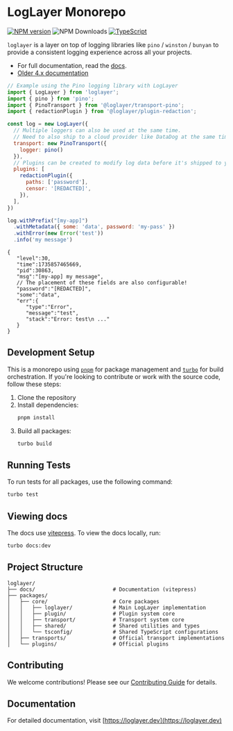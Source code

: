 # LogLayer Monorepo

[![NPM version](https://img.shields.io/npm/v/loglayer.svg?style=flat-square)](https://www.npmjs.com/package/loglayer)
![NPM Downloads](https://img.shields.io/npm/dm/loglayer)
[![TypeScript](https://img.shields.io/badge/%3C%2F%3E-TypeScript-%230074c1.svg)](http://www.typescriptlang.org/)

`loglayer` is a layer on top of logging libraries like `pino` / `winston` / `bunyan` to
provide a consistent logging experience across all your projects.

- For full documentation, read the [docs](https://loglayer.dev).
- [Older 4.x documentation](https://github.com/loglayer/loglayer/tree/4.x)

```javascript
// Example using the Pino logging library with LogLayer
import { LogLayer } from 'loglayer';
import { pino } from 'pino';
import { PinoTransport } from '@loglayer/transport-pino';
import { redactionPlugin } from '@loglayer/plugin-redaction';

const log = new LogLayer({
  // Multiple loggers can also be used at the same time. 
  // Need to also ship to a cloud provider like DataDog at the same time? You can!
  transport: new PinoTransport({
    logger: pino()
  }),
  // Plugins can be created to modify log data before it's shipped to your logging library.
  plugins: [
    redactionPlugin({
      paths: ['password'],
      censor: '[REDACTED]',
    }),
  ],
})

log.withPrefix("[my-app]")
  .withMetadata({ some: 'data', password: 'my-pass' })
  .withError(new Error('test'))
  .info('my message')
```

```json5
{
   "level":30,
   "time":1735857465669,
   "pid":30863,
   "msg":"[my-app] my message",
   // The placement of these fields are also configurable!
   "password":"[REDACTED]",
   "some":"data",
   "err":{
      "type":"Error",
      "message":"test",
      "stack":"Error: test\n ..."
   }
}
```

## Development Setup

This is a monorepo using [`pnpm`](https://pnpm.io/installation) for package management and [`turbo`](https://turbo.build/repo/docs/getting-started/installation) for build orchestration. 
If you're looking to contribute or work with the source code, follow these steps:

1. Clone the repository
2. Install dependencies:
   ```bash
   pnpm install
   ```
3. Build all packages:
   ```bash
   turbo build
   ```
   
## Running Tests

To run tests for all packages, use the following command:

```bash
turbo test
```

## Viewing docs

The docs use [vitepress](https://vitepress.dev/). To view the docs locally, run:

```bash
turbo docs:dev
```

## Project Structure

```
loglayer/
├── docs/                         # Documentation (vitepress)
├── packages/
│   ├── core/                     # Core packages
│   │   ├── loglayer/             # Main LogLayer implementation
│   │   ├── plugin/               # Plugin system core
│   │   ├── transport/            # Transport system core
│   │   ├── shared/               # Shared utilities and types
│   │   └── tsconfig/             # Shared TypeScript configurations
│   ├── transports/               # Official transport implementations
│   └── plugins/                  # Official plugins
```

## Contributing

We welcome contributions! Please see our [Contributing Guide](CONTRIBUTING.md) for details.

## Documentation

For detailed documentation, visit [https://loglayer.dev](https://loglayer.dev)
